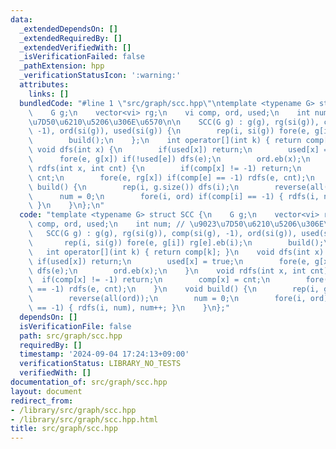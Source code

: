 ```yaml
---
data:
  _extendedDependsOn: []
  _extendedRequiredBy: []
  _extendedVerifiedWith: []
  _isVerificationFailed: false
  _pathExtension: hpp
  _verificationStatusIcon: ':warning:'
  attributes:
    links: []
  bundledCode: "#line 1 \"src/graph/scc.hpp\"\ntemplate <typename G> struct SCC {\n\
    \    G g;\n    vector<vi> rg;\n    vi comp, ord, used;\n    int num; // \u9023\
    \u7D50\u6210\u5206\u306E\u6570\n\n    SCC(G g) : g(g), rg(si(g)), comp(si(g),\
    \ -1), ord(si(g)), used(si(g)) {\n        rep(i, si(g)) fore(e, g[i]) rg[e].eb(i);\n\
    \        build();\n    };\n    int operator[](int k) { return comp[k]; }\n   \
    \ void dfs(int x) {\n        if(used[x]) return;\n        used[x] = true;\n  \
    \      fore(e, g[x]) if(!used[e]) dfs(e);\n        ord.eb(x);\n    }\n    void\
    \ rdfs(int x, int cnt) {\n        if(comp[x] != -1) return;\n        comp[x] =\
    \ cnt;\n        fore(e, rg[x]) if(comp[e] == -1) rdfs(e, cnt);\n    }\n    void\
    \ build() {\n        rep(i, g.size()) dfs(i);\n        reverse(all(ord));\n  \
    \      num = 0;\n        fore(i, ord) if(comp[i] == -1) { rdfs(i, num), num++;\
    \ }\n    }\n};\n"
  code: "template <typename G> struct SCC {\n    G g;\n    vector<vi> rg;\n    vi\
    \ comp, ord, used;\n    int num; // \u9023\u7D50\u6210\u5206\u306E\u6570\n\n \
    \   SCC(G g) : g(g), rg(si(g)), comp(si(g), -1), ord(si(g)), used(si(g)) {\n \
    \       rep(i, si(g)) fore(e, g[i]) rg[e].eb(i);\n        build();\n    };\n \
    \   int operator[](int k) { return comp[k]; }\n    void dfs(int x) {\n       \
    \ if(used[x]) return;\n        used[x] = true;\n        fore(e, g[x]) if(!used[e])\
    \ dfs(e);\n        ord.eb(x);\n    }\n    void rdfs(int x, int cnt) {\n      \
    \  if(comp[x] != -1) return;\n        comp[x] = cnt;\n        fore(e, rg[x]) if(comp[e]\
    \ == -1) rdfs(e, cnt);\n    }\n    void build() {\n        rep(i, g.size()) dfs(i);\n\
    \        reverse(all(ord));\n        num = 0;\n        fore(i, ord) if(comp[i]\
    \ == -1) { rdfs(i, num), num++; }\n    }\n};"
  dependsOn: []
  isVerificationFile: false
  path: src/graph/scc.hpp
  requiredBy: []
  timestamp: '2024-09-04 17:24:13+09:00'
  verificationStatus: LIBRARY_NO_TESTS
  verifiedWith: []
documentation_of: src/graph/scc.hpp
layout: document
redirect_from:
- /library/src/graph/scc.hpp
- /library/src/graph/scc.hpp.html
title: src/graph/scc.hpp
---
```

